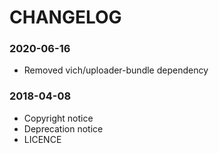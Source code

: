 CHANGELOG
=========

### 2020-06-16
- Removed vich/uploader-bundle dependency

### 2018-04-08
- Copyright notice
- Deprecation notice
- LICENCE

